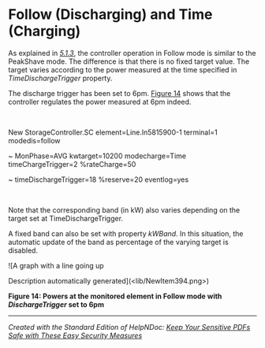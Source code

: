 # Follow (Discharging) and Time (Charging)

As explained in [*5.1.3*](<DispatchModes1.md>), the controller operation in Follow mode is similar to the PeakShave mode. The difference is that there is no fixed target value. The target varies according to the power measured at the time specified in *TimeDischargeTrigger* property.

The discharge trigger has been set to 6pm. [Figure 14](<OpenDSSDocumentation.md#\_bookmark23>) shows that the controller regulates the power measured at 6pm indeed. &nbsp; &nbsp; &nbsp;

&nbsp;

New StorageController.SC element=Line.ln5815900-1 terminal=1 modedis=follow

\~ MonPhase=AVG kwtarget=10200 modecharge=Time timeChargeTrigger=2 %rateCharge=50

\~ timeDischargeTrigger=18 %reserve=20 eventlog=yes

&nbsp;

Note that the corresponding band (in kW) also varies depending on the target set at TimeDischargeTrigger.

A fixed band can also be set with property *kWBand*. In this situation, the automatic update of the band as percentage of the varying target is disabled.

![A graph with a line going up

Description automatically generated](<lib/NewItem394.png>)

**Figure 14: Powers at the monitored element in Follow mode with *DischargeTrigger* set to 6pm**


***
_Created with the Standard Edition of HelpNDoc: [Keep Your Sensitive PDFs Safe with These Easy Security Measures](<https://www.helpndoc.com/step-by-step-guides/how-to-generate-an-encrypted-password-protected-pdf-document/>)_

